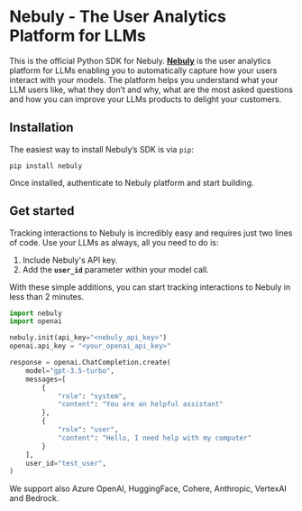 # Nebuly - The User Analytics Platform for LLMs

This is the official Python SDK for Nebuly. **[Nebuly](https://www.nebuly.com/)** is the user analytics platform for LLMs enabling you to automatically capture how your users interact with your models. The platform helps you understand what your LLM users like, what they don’t and why, what are the most asked questions and how you can improve your LLMs products to delight your customers.

## Installation

The easiest way to install Nebuly’s SDK is via `pip`:

```
pip install nebuly

```

Once installed, authenticate to Nebuly platform and start building.

## Get started

Tracking interactions to Nebuly is incredibly easy and requires just two lines of code. Use your LLMs as always, all you need to do is:

1. Include Nebuly's API key.
2. Add the **`user_id`** parameter within your model call.

With these simple additions, you can start tracking interactions to Nebuly in less than 2 minutes.

```python
import nebuly
import openai

nebuly.init(api_key="<nebuly_api_key>")
openai.api_key = "<your_openai_api_key>"

response = openai.ChatCompletion.create(
    model="gpt-3.5-turbo",
    messages=[
        {
            "role": "system",
            "content": "You are an helpful assistant"
        },
        {
            "role": "user",
            "content": "Hello, I need help with my computer"
        }
    ],
    user_id="test_user",
)
```

We support also Azure OpenAI, HuggingFace, Cohere, Anthropic, VertexAI and Bedrock.
